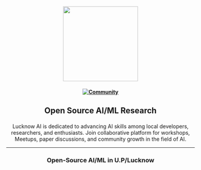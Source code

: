 <h3 align="center">
  <img src="https://avatars.githubusercontent.com/u/148684055?v=4" height="200">
</h3>

 <h4 align="center">
  <a href="https://discord.gg/QKw67PDZUm">
    <img src="https://img.shields.io/badge/Discord-Community-orange" alt="Community" />
  </a>
</h4>

<h2 align="center">
  <p> Open Source AI/ML Research </p>
</h2>
<div align="center">
  <p>
Lucknow AI is dedicated to advancing AI skills among local developers, researchers, and enthusiasts. Join collaborative platform for workshops, Meetups, paper discussions, and community growth in the field of AI.

</p>
</div>

<hr />

<h3 align="center">
  <p> Open-Source AI/ML in U.P/Lucknow </p>
</h3>

